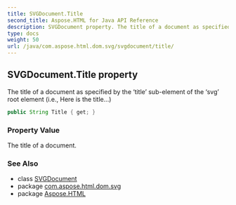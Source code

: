 ```yaml
---
title: SVGDocument.Title
second_title: Aspose.HTML for Java API Reference
description: SVGDocument property. The title of a document as specified by the title sub-element of the svg root element i.e. Here is the title
type: docs
weight: 50
url: /java/com.aspose.html.dom.svg/svgdocument/title/
---
```

## SVGDocument.Title property

The title of a document as specified by the ‘title’ sub-element of the ‘svg’ root element (i.e., Here is the title...)

```java
public String Title { get; }
```

### Property Value

The title of a document.

### See Also

* class [SVGDocument](../)
* package [com.aspose.html.dom.svg](../../svgdocument/)
* package [Aspose.HTML](../../../)
